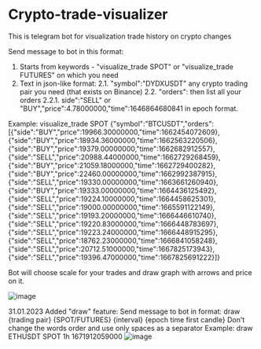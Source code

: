 # Crypto-trade-visualizer
This is telegram bot for visualization trade history on crypto changes

Send message to bot in this format:
  1. Starts from keywords - "visualize_trade SPOT" or "visualize_trade FUTURES" on which you need
  2. Text in json-like format:
    2.1. "symbol":"DYDXUSDT" any crypto trading pair you need (that exists on Binance)
    2.2. "orders": then list all your orders
      2.2.1. side":"SELL" or "BUY","price":4.78000000,"time":1646864680841 in epoch format.

Example:
visualize_trade SPOT
{"symbol":"BTCUSDT","orders":[{"side":"BUY","price":19966.30000000,"time":1662454072609},{"side":"BUY","price":18934.36000000,"time":1662563220506},{"side":"BUY","price":19379.00000000,"time":1662682912557},{"side":"SELL","price":20988.44000000,"time":1662729268459},{"side":"BUY","price":21059.18000000,"time":1662729400282},{"side":"BUY","price":22460.00000000,"time":1662992387915},{"side":"SELL","price":19330.00000000,"time":1663661260940},{"side":"BUY","price":19333.00000000,"time":1664436125492},{"side":"SELL","price":19224.10000000,"time":1664458625301},{"side":"SELL","price":19000.00000000,"time":1665591122149},{"side":"SELL","price":19193.20000000,"time":1666446610740},{"side":"SELL","price":19220.83000000,"time":1666448783697},{"side":"SELL","price":19223.24000000,"time":1666448915295},{"side":"SELL","price":18762.23000000,"time":1666841058248},{"side":"SELL","price":20712.51000000,"time":1667825173943},{"side":"SELL","price":19396.47000000,"time":1667825691222}]}

Bot will choose scale for your trades and draw graph with arrows and price on it.

![image](https://user-images.githubusercontent.com/116136718/215672034-50198209-6320-4496-a56b-3e46d72f0003.png)


31.01.2023 Added "draw" feature:
  Send message to bot in format: draw {trading pair} {SPOT/FUTURES} {interval} {epoch time first candle}
  Don't change the words order and use only spaces as a separator
  Example: draw ETHUSDT SPOT 1h 1671912059000
  ![image](https://user-images.githubusercontent.com/116136718/215873151-a190e6b9-aa72-426a-9a43-9ee231d4296a.png)
  
